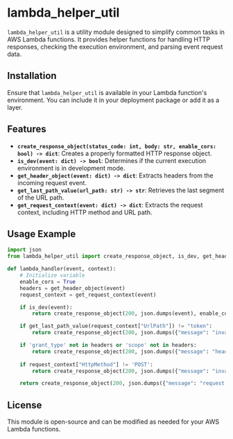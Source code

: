 # lambda_helper_util

`lambda_helper_util` is a utility module designed to simplify common tasks in AWS Lambda functions. It provides helper functions for handling HTTP responses, checking the execution environment, and parsing event request data.

## Installation

Ensure that `lambda_helper_util` is available in your Lambda function's environment. You can include it in your deployment package or add it as a layer.

## Features

- **`create_response_object(status_code: int, body: str, enable_cors: bool) -> dict`**: Creates a properly formatted HTTP response object.
- **`is_dev(event: dict) -> bool`**: Determines if the current execution environment is in development mode.
- **`get_header_object(event: dict) -> dict`**: Extracts headers from the incoming request event.
- **`get_last_path_value(url_path: str) -> str`**: Retrieves the last segment of the URL path.
- **`get_request_context(event: dict) -> dict`**: Extracts the request context, including HTTP method and URL path.

## Usage Example

```python
import json
from lambda_helper_util import create_response_object, is_dev, get_header_object, get_last_path_value, get_request_context

def lambda_handler(event, context):
    # Initialize variable
    enable_cors = True
    headers = get_header_object(event)
    request_context = get_request_context(event)

    if is_dev(event):
        return create_response_object(200, json.dumps(event), enable_cors)

    if get_last_path_value(request_context["UrlPath"]) != "token":
        return create_response_object(200, json.dumps({"message": "invalid path."}), enable_cors)

    if 'grant_type' not in headers or 'scope' not in headers:
        return create_response_object(200, json.dumps({"message": "headers not complete."}), enable_cors)
    
    if request_context["HttpMethod"] != 'POST':
        return create_response_object(200, json.dumps({"message": "invalid http method."}), enable_cors)

    return create_response_object(200, json.dumps({"message": "request processed successfully."}), enable_cors)
```

## License

This module is open-source and can be modified as needed for your AWS Lambda functions.


